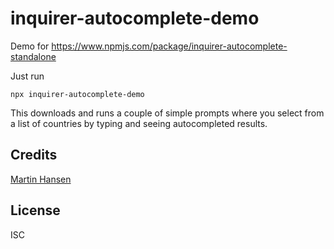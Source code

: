 # inquirer-autocomplete-demo

Demo for https://www.npmjs.com/package/inquirer-autocomplete-standalone

Just run

```
npx inquirer-autocomplete-demo
```

This downloads and runs a couple of simple prompts where you select from a list of countries by typing and seeing autocompleted results.

## Credits

[Martin Hansen](https://github.com/mokkabonna)

## License

ISC
